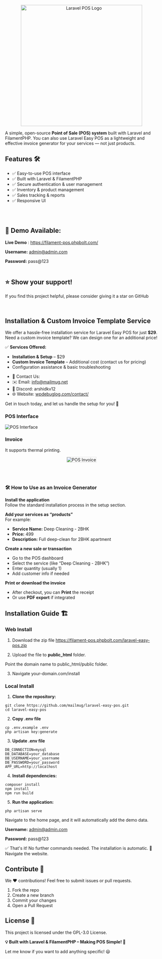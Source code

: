 <p align="center"><a href="#logo"><img src="https://raw.githubusercontent.com/mailmug/laravel-easy-pos/main/easy-pos-logo.svg" width="400" alt="Laravel POS Logo"></a></p>

A simple, open-source **Point of Sale (POS) system** built with Laravel and FilamentPHP.
You can also use Laravel Easy POS as a lightweight and effective invoice generator for your services — not just products.


## Features 🛠️
- ✅ Easy-to-use POS interface
- ✅ Built with Laravel & FilamentPHP
- ✅ Secure authentication & user management
- ✅ Inventory & product management
- ✅ Sales tracking & reports
- ✅ Responsive UI

<br>
<br>

## 🚀 Demo Available:

**Live Demo** : https://filament-pos.phpbolt.com/

**Username:** admin@admin.com

**Password:** pass@123
<br>
<br>

## ⭐ Show your support!
If you find this project helpful, please consider giving it a star on GitHub

<br>

## Installation & Custom Invoice Template Service

We offer a hassle-free installation service for Laravel Easy POS for just **$29**. 
Need a custom invoice template? We can design one for an additional price!

✅ **Services Offered:**

- **Installation & Setup** – $29
- **Custom Invoice Template** – Additional cost (contact us for pricing)
- Configuration assistance & basic troubleshooting

* 📩 Contact Us:
* ✉️ Email: info@mailmug.net
* 💬 Discord: arshidkv12
* 🌐 Website: [wpdebuglog.com/contact/](https://wpdebuglog.com/contact/)

Get in touch today, and let us handle the setup for you! 🚀


### **POS Interface**  
![POS Interface](https://raw.githubusercontent.com/mailmug/laravel-easy-pos/main/public/img/laravel-easy-pos.png)  


### **Invoice**  

It supports thermal printing.

<p align="center">
  <img src="https://raw.githubusercontent.com/mailmug/laravel-easy-pos/main/public/img/invoice.png" alt="POS Invoice" style="border:1px solid #ddd">
</p> 
<br>
<br>

### 🛠️ How to Use as an Invoice Generator

**Install the application**  
Follow the standard installation process in the setup section.

**Add your services as “products”**  
For example:

- **Service Name:** Deep Cleaning - 2BHK  
- **Price:** 499  
- **Description:** Full deep-clean for 2BHK apartment

**Create a new sale or transaction**

- Go to the POS dashboard  
- Select the service (like “Deep Cleaning - 2BHK”)  
- Enter quantity (usually 1)  
- Add customer info if needed

**Print or download the invoice**

- After checkout, you can **Print** the receipt  
- Or use **PDF export** if integrated


## Installation Guide 🏗️

### Web Install
1. Download the zip file 
https://filament-pos.phpbolt.com/laravel-easy-pos.zip

2. Upload the file to **public_html** folder.

Point the domain name to public_html/public folder.

3. Navigate your-domain.com/install


### Local Install

1. **Clone the repository:**

```shell
git clone https://github.com/mailmug/laravel-easy-pos.git
cd laravel-easy-pos

```
2. **Copy .env file**

```shell
cp .env.example .env
php artisan key:generate

```

3. **Update .env file**

```shell
DB_CONNECTION=mysql
DB_DATABASE=your_database
DB_USERNAME=your_username
DB_PASSWORD=your_password
APP_URL=http://localhost

```

4. **Install dependencies:**

```shell
composer install
npm install
npm run build
```

5. **Run the application:**

```shell
php artisan serve
```

Navigate to the home page, and it will automatically add the demo data.

**Username:** admin@admin.com

**Password:** pass@123


✅ That's it! No further commands needed. The installation is automatic. 🎉 
Navigate the website. 


## Contribute 🤝
We ❤️ contributions! Feel free to submit issues or pull requests.

1. Fork the repo
2. Create a new branch
3. Commit your changes
4. Open a Pull Request
 

## License 📜
This project is licensed under the GPL-3.0 License.


**💡 Built with Laravel & FilamentPHP – Making POS Simple! 🚀**

Let me know if you want to add anything specific! 😃
